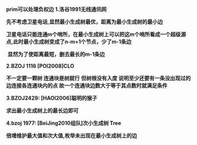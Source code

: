   **prim可以处理负权边**
​  **1.洛谷1991无线通讯网**

​    **先不考虑卫星电话,显然最小生成树最优，距离为最小生成树的最小边**

​    **卫星电话只能连通m个哨所，在最小生成树上可以把这m个哨所看成一个超级源点,此时最小生成树变成了n-m+1个节点，少了m-1条边**

​    **显然为了使距离最短，删去最长的m-1条边**

**2.BZOJ 1116 [POI2008\]CLO**

**不一定要一颗树 连通块是树就行** 
**但树根没有入度 说明至少还要有一条没出现过的边连接各连通块内的点 故一个连通块边数大于等于其点数时就满足条件**

**3.BZOJ2429: [HAOI2006\]聪明的猴子**

 **求出最小生成树上的最长边即可**

**4.bzoj 1977: [BeiJing2010组队]次小生成树 Tree**

  ​  **倍增维护最大值和次大值,枚举未出现在最小生成树上的边**
